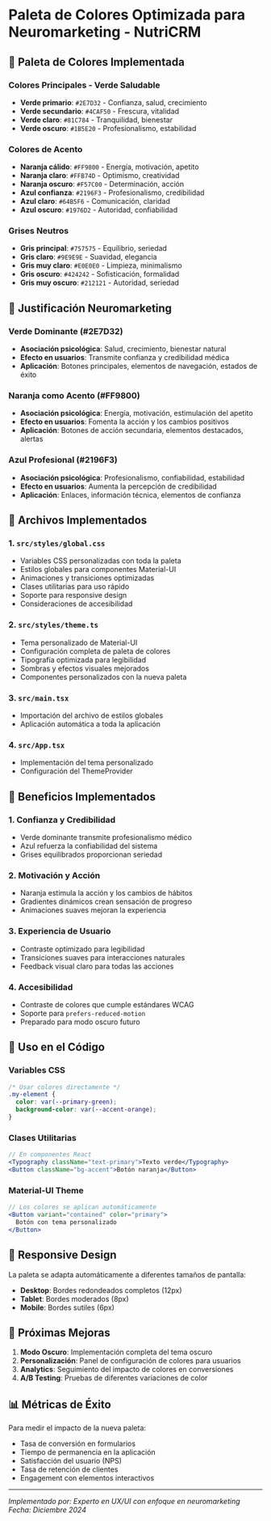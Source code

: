 # Paleta de Colores Optimizada para Neuromarketing - NutriCRM

## 🎨 Paleta de Colores Implementada

### Colores Principales - Verde Saludable

- **Verde primario**: `#2E7D32` - Confianza, salud, crecimiento
- **Verde secundario**: `#4CAF50` - Frescura, vitalidad
- **Verde claro**: `#81C784` - Tranquilidad, bienestar
- **Verde oscuro**: `#1B5E20` - Profesionalismo, estabilidad

### Colores de Acento

- **Naranja cálido**: `#FF9800` - Energía, motivación, apetito
- **Naranja claro**: `#FFB74D` - Optimismo, creatividad
- **Naranja oscuro**: `#F57C00` - Determinación, acción
- **Azul confianza**: `#2196F3` - Profesionalismo, credibilidad
- **Azul claro**: `#64B5F6` - Comunicación, claridad
- **Azul oscuro**: `#1976D2` - Autoridad, confiabilidad

### Grises Neutros

- **Gris principal**: `#757575` - Equilibrio, seriedad
- **Gris claro**: `#9E9E9E` - Suavidad, elegancia
- **Gris muy claro**: `#E0E0E0` - Limpieza, minimalismo
- **Gris oscuro**: `#424242` - Sofisticación, formalidad
- **Gris muy oscuro**: `#212121` - Autoridad, seriedad

## 🧠 Justificación Neuromarketing

### Verde Dominante (#2E7D32)

- **Asociación psicológica**: Salud, crecimiento, bienestar natural
- **Efecto en usuarios**: Transmite confianza y credibilidad médica
- **Aplicación**: Botones principales, elementos de navegación, estados de éxito

### Naranja como Acento (#FF9800)

- **Asociación psicológica**: Energía, motivación, estimulación del apetito
- **Efecto en usuarios**: Fomenta la acción y los cambios positivos
- **Aplicación**: Botones de acción secundaria, elementos destacados, alertas

### Azul Profesional (#2196F3)

- **Asociación psicológica**: Profesionalismo, confiabilidad, estabilidad
- **Efecto en usuarios**: Aumenta la percepción de credibilidad
- **Aplicación**: Enlaces, información técnica, elementos de confianza

## 📁 Archivos Implementados

### 1. `src/styles/global.css`

- Variables CSS personalizadas con toda la paleta
- Estilos globales para componentes Material-UI
- Animaciones y transiciones optimizadas
- Clases utilitarias para uso rápido
- Soporte para responsive design
- Consideraciones de accesibilidad

### 2. `src/styles/theme.ts`

- Tema personalizado de Material-UI
- Configuración completa de paleta de colores
- Tipografía optimizada para legibilidad
- Sombras y efectos visuales mejorados
- Componentes personalizados con la nueva paleta

### 3. `src/main.tsx`

- Importación del archivo de estilos globales
- Aplicación automática a toda la aplicación

### 4. `src/App.tsx`

- Implementación del tema personalizado
- Configuración del ThemeProvider

## 🎯 Beneficios Implementados

### 1. **Confianza y Credibilidad**

- Verde dominante transmite profesionalismo médico
- Azul refuerza la confiabilidad del sistema
- Grises equilibrados proporcionan seriedad

### 2. **Motivación y Acción**

- Naranja estimula la acción y los cambios de hábitos
- Gradientes dinámicos crean sensación de progreso
- Animaciones suaves mejoran la experiencia

### 3. **Experiencia de Usuario**

- Contraste optimizado para legibilidad
- Transiciones suaves para interacciones naturales
- Feedback visual claro para todas las acciones

### 4. **Accesibilidad**

- Contraste de colores que cumple estándares WCAG
- Soporte para `prefers-reduced-motion`
- Preparado para modo oscuro futuro

## 🔧 Uso en el Código

### Variables CSS

```css
/* Usar colores directamente */
.my-element {
  color: var(--primary-green);
  background-color: var(--accent-orange);
}
```

### Clases Utilitarias

```jsx
// En componentes React
<Typography className="text-primary">Texto verde</Typography>
<Button className="bg-accent">Botón naranja</Button>
```

### Material-UI Theme

```jsx
// Los colores se aplican automáticamente
<Button variant="contained" color="primary">
  Botón con tema personalizado
</Button>
```

## 📱 Responsive Design

La paleta se adapta automáticamente a diferentes tamaños de pantalla:

- **Desktop**: Bordes redondeados completos (12px)
- **Tablet**: Bordes moderados (8px)
- **Mobile**: Bordes sutiles (6px)

## 🚀 Próximas Mejoras

1. **Modo Oscuro**: Implementación completa del tema oscuro
2. **Personalización**: Panel de configuración de colores para usuarios
3. **Analytics**: Seguimiento del impacto de colores en conversiones
4. **A/B Testing**: Pruebas de diferentes variaciones de color

## 📊 Métricas de Éxito

Para medir el impacto de la nueva paleta:

- Tasa de conversión en formularios
- Tiempo de permanencia en la aplicación
- Satisfacción del usuario (NPS)
- Tasa de retención de clientes
- Engagement con elementos interactivos

---

_Implementado por: Experto en UX/UI con enfoque en neuromarketing_
_Fecha: Diciembre 2024_
